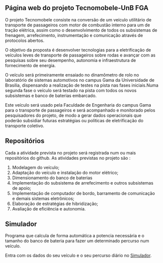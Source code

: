 ## Página web do projeto Tecnomobele-UnB FGA

O projeto Tecnomobele consiste na conversão de um veículo utilitário de transporte de passageiros com motor de combustão interno para um de tração elétrica, assim como o desenvolvimento de todos os subsistemas de frenagem, arrefecimento, instrumentação e comunicação através de protocolos abertos.

O objetivo da proposta é desenvolver tecnologias para a eletrificação de veículos leves de transporte de passageiros sobre rodas e avançar com as pesquisas sobre seu desempenho, autonomia e infraestrutura de fornecimento de energia.

O veículo será primeiramente ensaiado no dinamômetro de rolo no laboratório de sistemas automotivos no campus Gama da Universidade de Brasilia, dispensando a realização de testes na pista nas fases iniciais.Numa segunda fase o veículo será testado na pista com todos os novos subsistemas e banco de baterias embarcado. 

Este veículo será usado pela Faculdade de Engenharia do campus Gama para o transporte de passageiros e será acompanhado e monitorado pelos pesquisadores do projeto, de modo a gerar dados operacionais que poderão subsidiar futuras estratégias ou políticas de eletrificação do transporte coletivo.

## Repositórios
Cada a atividade prevista no projeto será registrada num ou mais repositórios do github. As atividades previstas no projeto são :
1. Modelagem do veículo;
2. Adaptação do veículo e instalação do motor elétrico;
3. Dimensionamento do banco de baterias
4. Implementação do subsistema de arrefecimento e outros subsistemas de apoio;
5. Implementação de computador de bordo, barramento de comunicação e demais sistemas eletrônicos;
6. Elaboração de estratégias de hibridização;
7. Avaliação de eficiência e autonomia.

## Simulador
Programa que calcula de forma automática a potencia necessária e o tamanho do banco de bateria para fazer um determinado percurso num veículo.

Entra com os dados do seu veículo e o seu percurso diário no [Simulador](https://tecnomobele-unb.web.app/#/).

